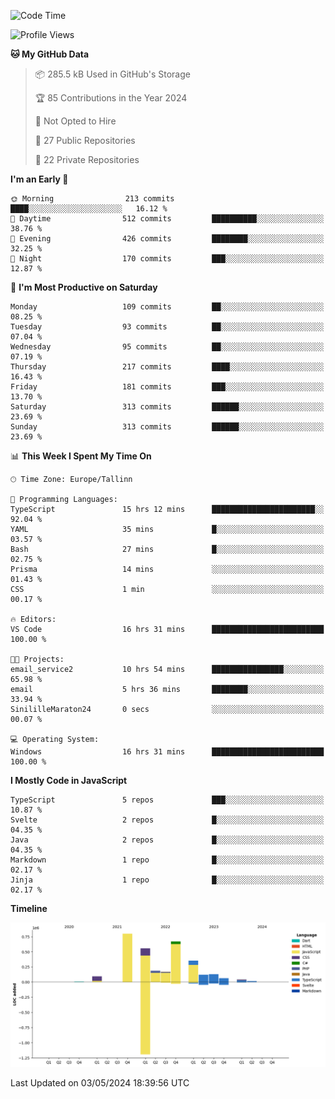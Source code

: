 <!--START_SECTION:waka-->
![Code Time](http://img.shields.io/badge/Code%20Time-832%20hrs%2034%20mins-blue)

![Profile Views](http://img.shields.io/badge/Profile%20Views-0-blue)

**🐱 My GitHub Data** 

> 📦 285.5 kB Used in GitHub's Storage 
 > 
> 🏆 85 Contributions in the Year 2024
 > 
> 🚫 Not Opted to Hire
 > 
> 📜 27 Public Repositories 
 > 
> 🔑 22 Private Repositories 
 > 
**I'm an Early 🐤** 

```text
🌞 Morning                213 commits         ████░░░░░░░░░░░░░░░░░░░░░   16.12 % 
🌆 Daytime                512 commits         ██████████░░░░░░░░░░░░░░░   38.76 % 
🌃 Evening                426 commits         ████████░░░░░░░░░░░░░░░░░   32.25 % 
🌙 Night                  170 commits         ███░░░░░░░░░░░░░░░░░░░░░░   12.87 % 
```
📅 **I'm Most Productive on Saturday** 

```text
Monday                   109 commits         ██░░░░░░░░░░░░░░░░░░░░░░░   08.25 % 
Tuesday                  93 commits          ██░░░░░░░░░░░░░░░░░░░░░░░   07.04 % 
Wednesday                95 commits          ██░░░░░░░░░░░░░░░░░░░░░░░   07.19 % 
Thursday                 217 commits         ████░░░░░░░░░░░░░░░░░░░░░   16.43 % 
Friday                   181 commits         ███░░░░░░░░░░░░░░░░░░░░░░   13.70 % 
Saturday                 313 commits         ██████░░░░░░░░░░░░░░░░░░░   23.69 % 
Sunday                   313 commits         ██████░░░░░░░░░░░░░░░░░░░   23.69 % 
```


📊 **This Week I Spent My Time On** 

```text
🕑︎ Time Zone: Europe/Tallinn

💬 Programming Languages: 
TypeScript               15 hrs 12 mins      ███████████████████████░░   92.04 % 
YAML                     35 mins             █░░░░░░░░░░░░░░░░░░░░░░░░   03.57 % 
Bash                     27 mins             █░░░░░░░░░░░░░░░░░░░░░░░░   02.75 % 
Prisma                   14 mins             ░░░░░░░░░░░░░░░░░░░░░░░░░   01.43 % 
CSS                      1 min               ░░░░░░░░░░░░░░░░░░░░░░░░░   00.17 % 

🔥 Editors: 
VS Code                  16 hrs 31 mins      █████████████████████████   100.00 % 

🐱‍💻 Projects: 
email_service2           10 hrs 54 mins      ████████████████░░░░░░░░░   65.98 % 
email                    5 hrs 36 mins       ████████░░░░░░░░░░░░░░░░░   33.94 % 
SinililleMaraton24       0 secs              ░░░░░░░░░░░░░░░░░░░░░░░░░   00.07 % 

💻 Operating System: 
Windows                  16 hrs 31 mins      █████████████████████████   100.00 % 
```

**I Mostly Code in JavaScript** 

```text
TypeScript               5 repos             ███░░░░░░░░░░░░░░░░░░░░░░   10.87 % 
Svelte                   2 repos             █░░░░░░░░░░░░░░░░░░░░░░░░   04.35 % 
Java                     2 repos             █░░░░░░░░░░░░░░░░░░░░░░░░   04.35 % 
Markdown                 1 repo              █░░░░░░░░░░░░░░░░░░░░░░░░   02.17 % 
Jinja                    1 repo              █░░░░░░░░░░░░░░░░░░░░░░░░   02.17 % 
```



**Timeline**

![Lines of Code chart](https://raw.githubusercontent.com/Piilu/Piilu/main/assets/bar_graph.png)


 Last Updated on 03/05/2024 18:39:56 UTC
<!--END_SECTION:waka-->